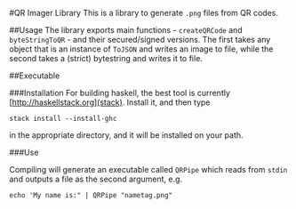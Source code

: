 #QR Imager Library
This is a library to generate `.png` files from QR codes.

##Usage
The library exports main functions - `createQRCode` and `byteStringToQR` - and their secured/signed versions. The first takes any object that is an instance of `ToJSON` and writes an image to file, while the second takes a (strict) bytestring and writes it to file.

##Executable

###Installation
For building haskell, the best tool is currently [http://haskellstack.org](stack). Install it, and then type

```
stack install --install-ghc
```

in the appropriate directory, and it will be installed on your path. 

###Use

Compiling will generate an executable called `QRPipe` which reads from `stdin` and outputs a file as the second argument, e.g.

```echo 'My name is:" | QRPipe "nametag.png"```
